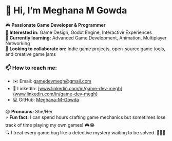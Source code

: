 # 👋 Hi, I’m Meghana M Gowda

🎮 **Passionate Game Developer & Programmer**  
👀 **Interested in:** Game Design, Godot Engine, Interactive Experiences  
🌱 **Currently learning:** Advanced Game Development, Animation, Multiplayer Networking  
🤝 **Looking to collaborate on:** Indie game projects, open-source game tools, and creative game jams  

### 📫 How to reach me:
- ✉️ Email: [gamedevmegh@gmail.com](mailto:gemedevmegh@gmail.com)  
- 🔗 LinkedIn: [www.linkedin.com/in/game-dev-megh](www.linkedin.com/in/game-dev-megh)  
- 💻 GitHub: [Meghana-M-Gowda](https://github.com/Meghana-M-Gowda)  

😄 **Pronouns:** She/Her  
⚡ **Fun fact:** I can spend hours crafting game mechanics but sometimes lose track of time playing my own games! 🎮😂  
🔍 I treat every game bug like a detective mystery waiting to be solved. 🕵️‍♀️🎲
